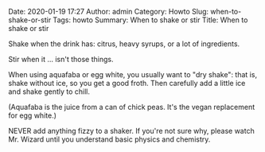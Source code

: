 Date: 2020-01-19 17:27
Author: admin
Category: Howto
Slug: when-to-shake-or-stir
Tags: howto 
Summary: When to shake or stir
Title: When to shake or stir

Shake when the drink has: citrus, heavy syrups, or a lot of ingredients.

Stir when it ... isn't those things.

When using aquafaba or egg white, you usually want to "dry shake": that is, shake without ice, so you get a good froth. Then carefully add a little ice and shake gently to chill.

(Aquafaba is the juice from a can of chick peas. It's the vegan replacement for egg white.)

NEVER add anything fizzy to a shaker. If you're not sure why, please watch Mr. Wizard until you understand basic physics and chemistry.
